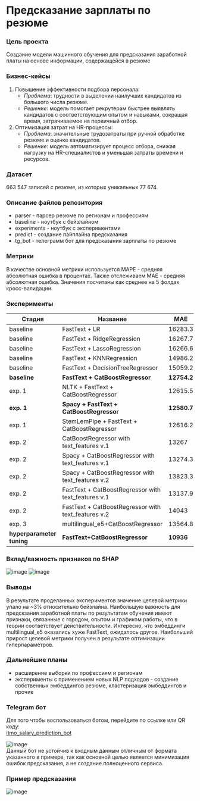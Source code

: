 # Предсказание зарплаты по резюме
### Цель проекта
Создание модели машинного обучения для предсказания заработной платы на основе информации, содержащейся в резюме
### Бизнес-кейсы
 1. Повышение эффективности подбора персонала:
    * _Проблема_: трудности в выделении наилучших кандидатов из большого числа резюме.
    * _Решение_: модель помогает рекрутерам быстрее выявлять кандидатов с соответствующим опытом и навыками, сокращая время, затрачиваемое на первичный отбор.
 2. Оптимизация затрат на HR-процессы:
    * _Проблема_: значительные трудозатраты при ручной обработке резюме и оценке кандидатов.
    * _Решение_: модель автоматизирует процесс отбора, снижая нагрузку на HR-специалистов и уменьшая затраты времени и ресурсов.
### Датасет
663 547 записей с резюме, из которых уникальных 77 674.
### Описание файлов репозитория
- parser - парсер резюме по регионам и профессиям
- baseline - ноутбук с бейзлайном
- experiments - ноутбук с экспериментами
- predict - создание пайплайна предсказания
- tg_bot - телеграмм бот для предсказания зарплаты по резюме
### Метрики <br />
В качестве основной метрики используется MAPE - cредняя абсолютная ошибка в процентах. Также отслеживаем MAE - средняя абсолютная ошибка.
Значения посчитаны как среднее на 5 фолдах кросс-валидации.
### Эксперименты
| Стадия | Название | MAE | MAPE |
|-------|-------|-------|-------|
| baseline | FastText + LR | 16283.3 | 29.53 |
| baseline | FastText + RidgeRegression | 16267.7 | 29.49 |
| baseline | FastText + LassoRegression | 16266.6 | 29.53 |
| baseline | FastText + KNNRegression | 14986.2 | 27.6 |
| baseline | FastText + DecisionTreeRegressor | 15059.2 | 28.39 |
| **baseline** | **FastText + CatBoostRegressor** | **12754.2** | **23.52** |
| exp. 1 | NLTK + FastText + CatBoostRegressor | 12615.5 | 23.24 |
| **exp. 1** | **Spacy + FastText + CatBoostRegressor** | **12580.7** | **23.17** |
| exp. 1 | StemLemPipe + FastText + CatBoostRegressor | 12616.2 | 23.25 |
| exp. 2 | CatBoostRegressor with text_features v.1 | 13267 | 24.56 |
| exp. 2 | Spacy + CatBoostRegressor with text_features v.1 | 13274.3 | 24.56 |
| exp. 2 | Spacy + CatBoostRegressor with text_features v.2 | 13823.3 | 25.45 |
| exp. 2 | FastText + CatBoostRegressor with text_features v.1 | 13137.9 | 24.25 |
| exp. 2 | FastText + CatBoostRegressor with text_features v.2 | 14043 | 25.73 |
| exp. 3 | multilingual_e5+CatBoostRegressor | 13564.8 | 20.4 |
| **hyperparameter tuning** | **FastText+CatBoostRegressor** | **10936** | **20.4** |

### Вклад/важность признаков по SHAP
![image](https://github.com/NKhozin/salary_prediction/assets/92330362/a9ee1d9c-c3bd-404b-b40f-21a39f7480e4)
![image](https://github.com/NKhozin/salary_prediction/assets/92330362/3e572c7c-3f3c-4ab0-b5cb-91671f5d8fb8)

### Выводы
В результате проделанных экспериментов значение целевой метрики упало на ~3% относительно бейзлайна. 
Наибольшую важность для предскзания заработной платы по результатам обучения имеют признаки, связанные с городом, опытом и графиком работы, что в теории соответствует действительности.
Интересно, что эмбеддинги multilingual_e5 оказались хуже FastText, ожидалось другое. Наибольший прирост целевой метрики получен в результате оптимизации гиперпараметров.

### Дальнейшие планы
- расширение выборки по профессиям и регионам
- эксперименты с применением новых NLP подходов - создание собственных эмбеддингов резюме, кластеризация эмбеддингов и прочие
### Telegram бот
Для того чтобы воспользоваться ботом, перейдите по ссылке или QR коду: <br />
[itmo_salary_prediction_bot](https://t.me/itmo_salary_prediction_bot) <br />

![image](https://github.com/NKhozin/salary_prediction/assets/92330362/bb2e0981-3284-4bf3-b57c-90d1fab5022f) <br />
Данный бот не устойчив к входным данным отличным от формата указанного в примере, так как основной целью является минимизация ошибок предсказания, а не создание полноценного сервиса.
### Пример предсказания
![image](https://github.com/NKhozin/salary_prediction/assets/92330362/39df6f74-8cd2-4e6b-a8e7-ff44eb63726b)

